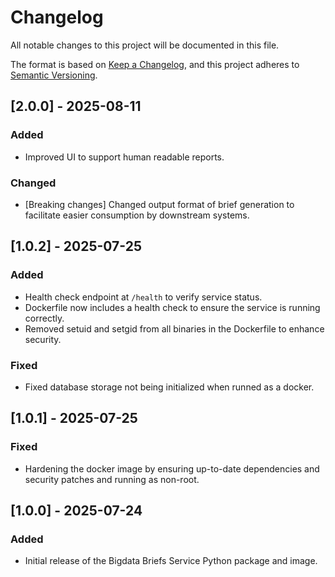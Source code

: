 # Changelog

All notable changes to this project will be documented in this file.

The format is based on [Keep a Changelog](https://keepachangelog.com/en/1.1.0/),
and this project adheres to [Semantic Versioning](https://semver.org/spec/v2.0.0.html).

## [2.0.0] - 2025-08-11

### Added
- Improved UI to support human readable reports.

### Changed
- [Breaking changes] Changed output format of brief generation to facilitate easier consumption by downstream systems.


## [1.0.2] - 2025-07-25

### Added
- Health check endpoint at `/health` to verify service status.
- Dockerfile now includes a health check to ensure the service is running correctly.
- Removed setuid and setgid from all binaries in the Dockerfile to enhance security.

### Fixed
- Fixed database storage not being initialized when runned as a docker.

## [1.0.1] - 2025-07-25

### Fixed
- Hardening the docker image by ensuring up-to-date dependencies and security patches and running as non-root.

## [1.0.0] - 2025-07-24

### Added
- Initial release of the Bigdata Briefs Service Python package and image.
